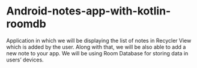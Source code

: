 # Android-notes-app-with-kotlin-roomdb
Application in which we will be displaying the list of notes in Recycler View which is added by the user.
Along with that, we will be also able to add a new note to your app.
We will be using Room Database for storing data in users’ devices.
